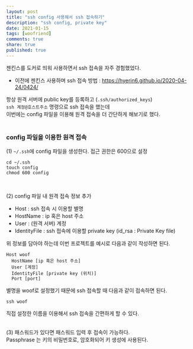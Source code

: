 ```yaml
---
layout: post
title: "ssh config 사용해서 ssh 접속하기"  
description: "ssh config, private key"
date: 2021-01-15
tags: [woofriend]
comments: true
share: true
published: true 
---
```


젠킨스를 도커로 띄워 사용하면서 ssh 접속을 자주 경험했었다.     
* 이전에 젠킨스 사용하며 ssh 접속 방법 : <https://hyerin6.github.io/2020-04-24/0424/>      
 
항상 원격 서버에 public key를 등록하고 (`.ssh/authorized_keys`)                   
`ssh 계정@호스트주소` 명령으로 ssh 접속을 했는데                    
이번에는 config 파일을 이용해 원격 접속을 더 간단하게 해보기로 했다.                           
<br />                   

### config 파일을 이용한 원격 접속              

(1) `~/.ssh`에 config 파일을 생성한다. 접근 권한은 600으로 설정           

```
cd ~/.ssh 
touch config 
chmod 600 config
```  
<br />    

(2) config 파일 내 원격 접속 정보 추가           
* Host : ssh 접속 시 이용할 별명       
* HostName : ip 혹은 host 주소      
* User : (원격 서버) 계정       
* IdentityFile : ssh 접속에 이용할 private key (id_rsa : Private Key file)        


위 정보를 담아야 하는데 이번 프로젝트를 예시로 다음과 같이 작성하면 된다.         
```  
Host woof
  HostName [ip 혹은 host 주소]
  User [계정]
  IdentityFile [private key (위치)]
  Port [port]
```  


별명을 woof로 설정했기 때문에 ssh 접속할 때 다음과 같이 접속하면 된다.     
```
ssh woof
```

직접 설정한 이름을 이용해서 ssh 접속을 간편하게 할 수 있다.      
<br />        
 
(3) 패스워드가 있다면 패스워드 입력 후 접속이 가능하다.                          
Passphrase 는 키의 비밀번호로, 암호화되어 키 생성에 사용된다.             
    